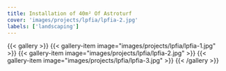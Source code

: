 ```yaml
---
title: Installation of 40m² Of Astroturf
cover: 'images/projects/lpfia/lpfia-2.jpg'
labels: ['landscaping']
---
```


{{< gallery >}}
{{< gallery-item image="images/projects/lpfia/lpfia-1.jpg" >}}
{{< gallery-item image="images/projects/lpfia/lpfia-2.jpg" >}}
{{< gallery-item image="images/projects/lpfia/lpfia-3.jpg" >}}
{{< /gallery >}}